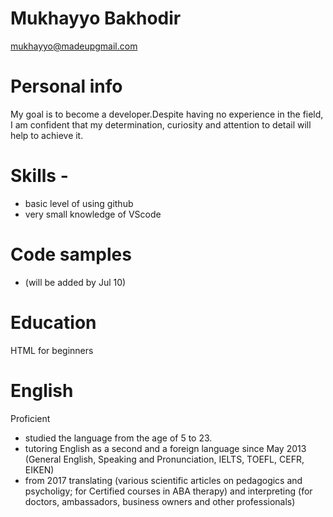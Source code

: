 # Mukhayyo Bakhodir
 mukhayyo@madeupgmail.com
# Personal info 
My goal is to become a developer.Despite having no experience in the field, I am confident that my determination, curiosity and attention to detail will help to achieve it.
# Skills -
- basic level of using github
- very small knowledge of VScode
# Code samples
- (will be added by Jul 10)
# Education
HTML for beginners 
# English 
Proficient
- studied the language from the age of 5 to 23.
- tutoring English as a second and a foreign language since May 2013 (General English, Speaking and Pronunciation, IELTS, TOEFL, CEFR, EIKEN)
- from 2017 translating (various scientific articles on pedagogics and psycholigy; for Certified courses in ABA therapy) and interpreting (for doctors, ambassadors, business owners and other professionals)
